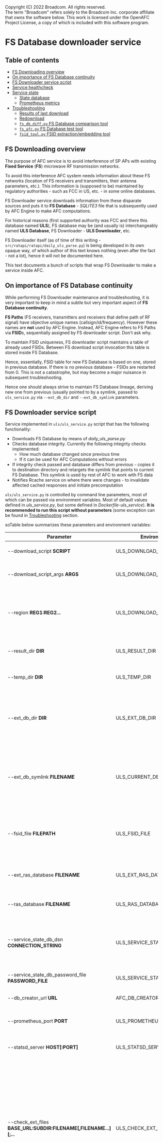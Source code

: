 Copyright (C) 2022 Broadcom. All rights reserved.  
The term "Broadcom" refers solely to the Broadcom Inc. corporate affiliate that
owns the software below. This work is licensed under the OpenAFC Project
License, a copy of which is included with this software program.

# FS Database downloader service

## Table of contents
- [FS Downloading overview](#overview)
- [On importance of FS Database continuity](#continuity)
- [FS Downloader service script](#service)
- [Service healthcheck](#healthcheck)
- [Service state](#service_state)
  - [State database](#state_database)
  - [Prometheus metrics](#metrics)
- [Troubleshooting](#troubleshooting)
  - [Results of last download](#results_location)
  - [Redownload](#redownload)
  - [`fs_db_diff.py` FS Database comparison tool](#fs_db_diff)
  - [`fs_afc.py` FS Database test tool](#fs_afc)
  - [`fsid_tool.py` FSID extraction/embedding tool](#fsid_tool)


## FS Downloading overview <a name="overview"/>

The purpose of AFC service is to avoid interference of SP APs with existing **Fixed Service** (**FS**) microwave RF transmission networks.

To avoid this interference AFC system needs information about these FS networks (location of FS receivers and transmitters, their antenna parameters, etc.). This information is (supposed to be) maintained by regulatory authorities - such as FCC in US, etc. - in some online databases.

FS Downloader service downloads information from these disparate sources and puts it to **FS Database** - *SQLITE3* file that is subsequently used by AFC Engine to make AFC computations.

For historical reasons (first supported authority was FCC and there this database named **ULS**), FS database may be (and usually is) interchangeably named **ULS Database**, FS Downloader - **ULS Downloader**, etc.

FS Downloader itself (as of time of this writing - `src/ratapi/ratapi/daily_uls_parse.py`) is being developed in its own opaque way, of which author of this text knows nothing (even after the fact - not a lot), hence it will not be documented here.

This text documents a bunch of scripts that wrap FS Downloader to make a service inside AFC.


## On importance of FS Database continuity <a name="continuity">

While performing FS Downloader maintenance and troubleshooting, it is very important to keep in mind a subtle but very important aspect of **FS Database continuity**.

**FS Paths** (FS receivers, transmitters and receivers that define path of RF signal) have objective unique names (callsign/id/frequency). However these names are **not** used by AFC Engine. Instead, AFC Engine refers to FS Paths via **FSID**s, sequentially assigned by FS downloader script. Don't ask why.

To maintain FSID uniqueness, FS downloader script maintains a table of already used FSIDs. Between FS download script invocation this table is stored inside FS Database.

Hence, essentially, FSID table for new FS Database is based on one, stored in previous database. If there is no previous database - FSIDs are restarted from 0. This is not a catastrophe, but may become a major nuisance in subsequent troubleshooting.

Hence one should always strive to maintain FS Database lineage, deriving new one from previous (usually pointed to by a symlink, passed to `uls_service.py` via `--ext_db_dir` and `--ext_db_symlink` parameters.


## FS Downloader service script <a name="service"/>

Service implemented in `uls/uls_service.py` script that has the following functionality:
- Downloads FS Database by means of *daily_uls_parse.py*
- Checks database integrity. Currently the following integrity checks implemented:
  - How much database changed since previous time
  - If it can be used for AFC Computations without errors
- If integrity check passed and database differs from previous - copies it to destination directory and retargets the symlink that points to current FS Database. This symlink is used by rest of AFC to work with FS data
- Notifies Rcache service on where there were changes - to invalidate affected cached responses and initiate precomputation

`uls/uls_service.py` is controlled by command line parameters, most of which can be passed via environment variables. Most of default values defined in *uls_service.py*, but some defined in *Dockerfile-uls_service*). **It is recommended to run this script without parameters** (some exception can be found in [Troubleshooting](#troubleshooting) section.


soTable below summarizes these parameters and environment variables:

|Parameter|Environment variable|Default|Comment|
|---------|-----------------------|-------|-------|
|--download_script **SCRIPT**|ULS_DOWNLOAD_SCRIPT|/mnt/nfs/rat_transfer/<br>daily_uls_parse/<br>daily_uls_parse.py|Download script|
|--download_script_args **ARGS**|ULS_DOWNLOAD_SCRIPT_ARGS||Additional (besides *--region*) arguments for *daily_uls_parse.py*|
|--region **REG1:REG2...**|ULS_DOWNLOAD_REGION||Colon-separated list of country codes (such as US, CA, BR) to download. Default to download all supported countries|
|--result_dir **DIR**|ULS_RESULT_DIR|/mnt/nfs/rat_transfer/<br>ULS_Database/|Directory where to *daily_uls_parse.py* puts downloaded database|
|--temp_dir **DIR**|ULS_TEMP_DIR|/mnt/nfs/rat_transfer/<br>daily_uls_parse/temp/|Directory where to *daily_uls_parse.py* puts temporary files|
|--ext_db_dir **DIR**|ULS_EXT_DB_DIR|/*Defined in dockerfile*|Directory where to resulting database should be placed (copied from script's result directory). May be only initial part of path, rest being in `--ext_db_symlink`|
|--ext_db_symlink **FILENAME**|ULS_CURRENT_DB_SYMLINK|rat_transfer/ULS_Database/<br>FS_LATEST.sqlite3<br>*Defined in dockerfile*|Name of symlink in resulting directory that should be retargeted at newly downloaded database. May contain path - same that should be used in AFC Config|
|--fsid_file **FILEPATH**|ULS_FSID_FILE|/mnt/nfs/rat_transfer/<br>daily_uls_parse/<br>data_files/fsid_table.csv|Full name of file with existing FSIDs, used by *daily_uls_parse.py*. Between downloads this data is stored in FS Database|
|--ext_ras_database **FILENAME**|ULS_EXT_RAS_DATABASE|rat_transfer/RAS_Database/<br>RASdatabase.dat<br>*Defined in dockerfile*|Name of externally maintained 'RAS database' (.csv file with restricted areas)|
|--ras_database **FILENAME**|ULS_RAS_DATABASE|/mnt/nfs/rat_transfer<br>/daily_uls_parse/data_files<br>/RASdatabase.dat|Where from *daily_uls_parse.py* reads RAS database|
|--service_state_db_dsn<br>**CONNECTION_STRING**|ULS_SERVICE_STATE_DB_DSN||Connection string to state database. It contains FS service state that is used by healthcheck script. This parameter is mandatory|
|--service_state_db_password_file<br>**PASSWORD_FILE**|ULS_SERVICE_STATE_DB_PASSWORD_FILE||File with password for FS service state DB|
|--db_creator_url **URL**|AFC_DB_CREATOR_URL|http://rat_server<br>/fbrat/admin/CreateDb|REST API URL for creating Postgres databases|
|--prometheus_port **PORT**|ULS_PROMETHEUS_PORT||Port to serve Prometheus metrics on (default is to not serve)|
|--statsd_server **HOST[:PORT]**|ULS_STATSD_SERVER||StatsD server to send metrics to. Default is to not send|
|--check_ext_files **BASE_URL:SUBDIR:FILENAME[,FILENAME...][;...**|ULS_CHECK_EXT_FILES|"https://raw.githubusercontent.com<br>/Wireless-Innovation-Forum/<br>6-GHz-AFC/main/data/common_data:<br>raw_wireless_innovation_forum_files:<br>antenna_model_diameter_gain.csv,<br>billboard_reflector.csv,<br>category_b1_antennas.csv,<br>high_performance_antennas.csv,<br>fcc_fixed_service_channelization.csv,<br>transmit_radio_unit_architecture.csv|Certain files used by *daily_uls_parse.py* should be identical to certain files on the Internet. Comparison performed by *uls_service.py*, this parameter specifies what to compare. Several such group may be specified semicolon-separated. This parameter may be specified several times and currently hardcoded in *uls/Dockerfile-uls_service*|
|--max_change_percent **PERCENT**|ULS_MAX_CHANGE_PERCENT|10|Downloaded FS Database fails integrity check if it differs from previous by more than this percent of number of paths. If absent/empty - this check is not performed|
|--afc_url **URL**|ULS_AFC_URL||REST API URL (in *rat_server*/*msghnd*) to use for AFC computation with custom FS database as part of AFS Database integrity check. If absent/empty - this check is not performed| 
|--afc_parallel **N**|ULS_AFC_PARALLEL|1|Number of parallel AFC Requests to schedule while testing FS Database on *rat_server*/*msghnd*|
|--rcache_url **URL**|RCACHE_SERVICE_URL||Rcache REST API top level URL - for invalidation of areas with changed FSs. If empty/unspecified (or if Rcache is not enabled) - see below) - no invalidation is performed|
|--rcache_enabled [**TRUE/FALSE**]|RCACHE_ENABLED|TRUE|TRUE if Rcache enabled, FALSE if not|
|--delay_hr **HOURS**|ULS_DELAY_HR|0|Delay (in hours) before first download attempt. Makes sense to be nonzero in regression testing, to avoid overloading system with unrelated stuff. Ignored if --run_once specified|
|--interval_hr **HOURS**|ULS_INTERVAL_HR|4|Interval in hours between download attempts|
|--timeout_hr **HOURS**|ULS_TIMEOUT_HR|1|Timeout in hours for *daily_uls_parse.py*|
|--nice|ULS_NICE|*Defined in Dockerfile*|Execute download on lowered priority. Values for environment variable: TRUE/FALSE|
|--run_once|ULS_RUN_ONCE||Run once (default is to run periodically). Values for environment variable: TRUE/FALSE|
|--verbose|||Print more detailed (for debug purposes)|
|--force|||Force FS database update even if it is not changed and bypassing database validity checks (e.g. to overrule them)|


## Service healthcheck <a name="healthcheck"/>

Being bona fide docker service, ULS downloader has a healthcheck procedure. It is implemented by `uls/service_healthcheck.py` script that has the following functionality:

- Pronounces container healthy or not
- May send **alarm** emails on what's wrong
- May send periodical **beacon** emails on overall status (even when no problems detected)

Healthcheck script makes its conclusion based on when there was last successful something (such as download attempt, download success, database update, data change, etc.) This information is left by service script in status (aka state) directory.

Healthcheck script invocation periodicity, timeout etc. is controlled by parameters in `HEALTHCHECK` clause of *uls/Dockerfile-uls_service*. Looks like they can't be parameterized for setting from outside, so they are hardcoded.

*service_healthcheck.py* is controlled by command line parameters, that can be set via environment variables.  **It is recommended to run this script without parameters**

Environment variables starting with *ULS_HEALTH_* control pronouncing container health, starting with *ULS_ALARM_* control sending emails (both alarm and beacon).

Parameters are:

|Parameter|Environment variable|Default|Comment|
|---------|-----------------------|-------|-------|
|--service_state_db_dsn<br>**CONNECTION_STRING**|ULS_SERVICE_STATE_DB_DSN||Connection string to state database. This parameter is mandatory|
|--download_attempt_max_age_health_hr **HR**|ULS_HEALTH_ATTEMPT_MAX_AGE_HR|6|Age of last download attempt in hours, enough to pronounce container as unhealthy|
|--download_success_max_age_health_hr **HR**|ULS_HEALTH_SUCCESS_MAX_AGE_HR|8|Age of last successful download in hours, enough to pronounce container as unhealthy|
|--update_max_age_health_hr **HR**|ULS_HEALTH_UPDATE_MAX_AGE_HR|40|Age of last FS data change in hours enough to pronounce container as unhealthy|
|--smtp_info **FILEPATH**|ULS_ALARM_SMTP_INFO||Name of secret file with SMTP credentials for sending emails. If empty/unspecified no emails being sent|
|--email_to **EMAIL**|ULS_ALARM_EMAIL_TO||Whom to send alarm email. If empty/unspecified no emails being sent|
|--info_email_to **EMAIL**|ULS_BEACON_EMAIL_TO||Whom to send beacon information email. If empty/unspecified uses alarm email|
|--email_sender_location **COMMENT**|ULS_ALARM_SENDER_LOCATION||Note on sending service location to use in email. Optional|
|--alarm_email_interval_hr **HR**|ULS_ALARM_ALARM_INTERVAL_HR||Minimum interval in hours between alarm emails (emails on something that went wrong). If empty/unspecified no alarm emails being sent|
|--download_attempt_max_age_alarm_hr **HR**|ULS_ALARM_ATTEMPT_MAX_AGE_HR||Minimum age in hours of last download attempt to send alarm email. If empty/unspecified - not checked|
|--download_success_max_age_alarm_hr **HR**|ULS_ALARM_SUCCESS_MAX_AGE_HR||Minimum age in hours of last successful download attempt to send alarm email. If empty/unspecified - not checked|
|--region_update_max_age_alarm **REG1:HR1,REG2:HR2...**|ULS_ALARM_REG_UPD_MAX_AGE_HR||Per-region (`US`, `CA`, `BR`...) minimum age of last data change to send alarm email. Not checked for unspecified countries|
|--beacon_email_interval_hr **HR**|ULS_ALARM_BEACON_INTERVAL_HR||Interval in hours between beacon emails (emails that contain status information even if everything goes well). If empty/unspecified - no beacon emails is being sent|
|--verbose||Print mode detailed information (for debug purposes)|
|--force_success||Return success exit code even if errors were found (used when healthcheck script called from `--run_once` service script - only to send alarm/beacon emails)|
|--print_email||Print email instead of sending it (for debug purposes)|

## Service state <a name="service_state">

`uls_service.py` provides its state (what and when was accomplished, what problems were encountered) to two places: state database (for use by healthcheck script that pronounces container health status and may send alarm/beacon emails) and, optionally, to Prometheus (that may provide this state to Grafana for nice display and/or use its alarm facility to notify about problems).

So there are two facilities that may send alarms (healthcheck script and Prometheus). As of time of this writing Prometheus alarms not yet ready, so it is healthcheck script that is currently responsible for alarms - but ultimately it will change.

State database contains more information than needed for pronouncement service as health or sending alarm. It is intended to be a source of information for investigation of problem reasons.

### State database <a name="state_database">

State database stored PostgreSQL server. Since it is disposable, it is assumed to be *bulk_postgres* server. As of time of this writing, database name is *fs_state*. This database has the following tables:

#### `milestone` table

Contains dates when milestones were last passed. There are following milestones:

|Milestone|Meaning|
|---------|-------|
|ServiceBirth|`uls_service.py` started for the first time (since state database creation)|
|ServiceStart|`uls_service.py` started|
|DownloadStart|FS download script started|
|DownloadSuccess|FS download script completed successfully|
|RegionChanged|Region (country) FS data changed. This milestone is per-region|
|DbUpdated|FS database file successfully updated (after being downloaded, found to be different from previous, successfully passed checks)|
|ExtParamsChecked|External parameter files successfully checked|
|Healthcheck|Healthcheck script ran|
|BeaconSent|Beacon email sent|
|AlarmSent|Alarm email sent|

Table structure:

|Column|Type|Content|
|------|----|-------|
|milestone|enum|Milestone name (see table above)|
|region|string or null|Region name for region-specific milestones, null for region-inspecific milestones|
|timestamp|datetime|When milestone was last reached|

#### `checks` table

Contains information about passed checks. As of time of this writing there are following types of check:

|Check Type|Meaning|Check Item|
|----------|-------|----------|
|ExtParams|Files that should be in sync with their external prototypes|File name|
|FsDatabase|FS Database validity tests|Individual tests|

Table structure:

|Column|Type|Content|
|------|----|-------|
|check_type|enum|Type of check (see table above)|
|check_item|string|Individual check item (see table above)|
|errmsg|string or null|Null if check passed, error message if not|
|timestamp|datetime|When check was performed|

#### `logs` table

Contains one last log of FS script and subsequent actions for each log type. There are following log types

|Log Type|Meaning|
|--------|-------|
|Last|Log of last FS download run|
|LastFailed|Log of last failed FS download|
|LastCompleted|Log of last successful FS download|

Table structure:

|Column|Type|Content|
|------|----|-------|
|log_type|enum|Log type (see table above)|
|text|string|Log text|
|timestamp|datetime|When log was collected|

#### `alarms` table

Contains set of alarms sent in most recent alarm message. There are following types of alarms:

|Alarm type|Meaning|Reason column|
|----------|-------|-------------|
|MissingMilestone|Milestone was not reached for too long|Milestone name (see chapter on milestones above)|
|FailedCheck|Failed check|Type of failed check (see chapter on checks above)|

Table structure:

|Column|Type|Content|
|------|----|-------|
|alarm_type|enum|Alarm type (see table above)|
|alarm_reason|string|Alarm reason (see table above)|
|timestamp|datetime|When alarm was sent

### Prometheus metrics <a name="metrics">

When FS downloader service runs continuously, it may serve Prometheus metrics in a normal way (at `/metrics` over HTTP through specified port). However service is executed in run-once mode - this is not possible, in this case it may send metrics to some push gateway, of which StatsD was arbitrarily chosen (as it also might be used by Gunicorn). Which one (if any) is chosen is configured through `--prometheus_port` and `--statsd_server`. Here are metrics being served:

All metrics are gauges. Time metrics contain seconds since the epoch (January 1, 1970, UTC)

|Metric|Label|Meaning|
|------|-----|-------|
|fs_download_started||Seconds since the epoch of last time FS downloader script started|
|fs_download_succeeded||Seconds since the epoch of last time FS downloader script succeeded|
|fs_download_database_updated||Seconds since the epoch of last time FS database file was updated|
|fs_download_region_changed|region|Seconds since the epoch of last time region data was updated|
|fs_download_check_passed|check_type|1 if last time check of given type was succeeded, 0 otherwise|

Since StatsD does not support labels, hey are appended to metric names (e.g. `fs_download_region_changed_US` instead of `fs_download_region_changed{region="US")`).


## Troubleshooting <a name="troubleshooting"/>

Whenever something goes wrong with ULS download (e.g. log shows some errors, alarm email receiving, general desire to tease author of this text), one can take a look into container log to see where things went wrong and then 'exec -it sh' into FS downloader container to make further investigations.

All scripts mentioned below (and above) are located in */wd* directory in container (*uls* directory in sources).

**And don't forget to read a chapter on [FS Database continuity](#continuity).**

### Results of last download <a name="results_location">

- Underlying FS Downloader script: **src/ratapi/ratapi/daily_uls_parse.py**
- *daily_uls_parse.py*'s temporary files from last download: **/mnt/nfs/rat_transfer/daily_uls_parse/temp/**  
   Cleaned immediately before next download attempt
- *daily_uls_parse.py*'s results directory: **/mnt/nfs/rat_transfer/ULS_Database/**  
  In particular, this directory contains recently downloaded FS database, even if it had not pass integrity check.  
  Cleaned immediately before next download attempt

### Redownload <a name="redownload">

In FS downloader container issue command:  
`/wd/uls_service.py --force --run_once`

### `fs_db_diff.py` FS Database comparison tool <a name="fs_db_diff">

`/wd/fs_db_diff.py` (`uls/fs_db_diff.py` in sources) compares two FS databases.

This script is used by *uls_service.py* for integrity checking (to make sure that amount of change not exceed certain threshold), it also can be used standalone for troubleshooting purposes (e.g. to see what exactly changed if amount of change is too big).

FS Database is a set of RF transmission paths over fixed networks, so comparison is possible by:

- What paths are different
- In what locations paths are different

General format of this script invocation is:

`$ ./fs_db_diff.py [--report_tiles] [--report_paths] FS_DATABASE1 FS_DATABASE2`

This script prints how many paths each database has and how many of them are different. Besides:
- If *--report_tiles* parameter specified, list of 1x1 degree tiles containing difference is printed
- If *--report_tiles* parameter specified, for each path with difference a detailed report (in what field difference was found) is printed.


### `fs_afc.py` FS Database test tool <a name="fs_afc">

`/wd/fs_afc.py` (`uls/fs_afc.py` in sources) tests FS Database by making AFC computations on some points in some countries. Result is unimportant, but it should be computed without errors.

This script is used by *uls_service.py* for integrity checking (to make sure that all points successfully computed), it also can be used standalone for troubleshooting purposes (e.g. to see what what's wrong with points, for which result was not computed).

Points, countries and AFC Request pattern are specified in `/wd/fs_afc.yaml` (`uls/fs_afc.yaml` in sources) config file. It's structure will not be reviewed here - hope it is self evident enough.

General format of this script invocation is:

`$ ./fs_afc.py --server_url $ULS_AFC_URL [PARAMETERS] FS_DATABASE`  
Here `FS_DATABASE` may have path - same as should be used in AFC Config.

Parameters are:

|Parameter|Comment|
|---------|-------|
|--config **FILENAME**|Config file name. Default is file with same name and in same directory as this script, but with *.yaml* extension|
|--server_url **URL**|REST API URL for submitting AFC requests with custom FS Database. Same as specified by *--afc_url* to *uls_service.py*, hence may be taken from *ULS_AFC_URL* environment variable. This parameter is mandatory|
|--region **COUNTRY_CODE**|Country code (such as US, CA, BR...) for of points to run computation for. This parameter may be specified several times. Default is to run for all points in all countries, defined in the config file|
|--parallel **NUMBER**|Number of parallel AFC requests to issue. Default is defined in config file (3 as of time of this writing)|
|--timeout_min **MINUTES**|AFC request timeout in minutes. Default is defined in config file (5 minutes as of time of this writing)|
|--point **COORD_OR_NAME**|Point to make AFC Computation for. Specified either as *LAT,LON* (latitude in north-positive degrees, longitude in east-positive degrees), or as point name (in config file each point has name). Default is to run for all points defined in all (or selected by *--region* parameter) countries|
|--failed_json **FILENAME**|File name for JSON of failed AFC Request. May be subsequently used with curl|

### `fsid_tool.py` FSID extraction/embedding tool <a name="fsid_tool">

As it was explained in chapter on [FS Database continuity](#continuity), FSID table is stored in FS database. `wd/fsid_tool.py` (`uls/fsid_tool.py` in sources) script allows to extract it from FS Database to CSV and embed it from CSV to FS Database.

General format of this script invocation:

`./fsid_tool.py extract|embed [--partial] FS_DATABASE CSV_FILE`

Here *extract* subcommand extracts FSID table from FS Database to CSV file, whereas *embed* subcommand embeds FSID table from CSV file to FS Database.

*--partial* allows for unexpected column names in FS Database or CSV file (which is normally an error).
